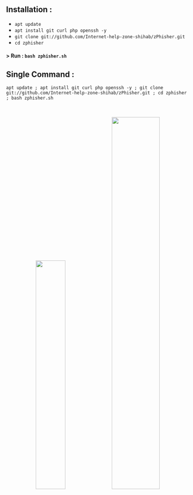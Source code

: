 
## Installation :

* `apt update`
* `apt install git curl php openssh -y`
* `git clone git://github.com/Internet-help-zone-shihab/zPhisher.git`
* `cd zphisher`
#### > Run : `bash zphisher.sh`

## Single Command :
```
apt update ; apt install git curl php openssh -y ; git clone git://github.com/Internet-help-zone-shihab/zPhisher.git ; cd zphisher ; bash zphisher.sh
```
<br>
<p align="center">
<img width="40%" src="https://raw.githubusercontent.com/Internet-help-zone-shihab/release-download/master/images/zphisher1.png"/>
<img width="51%" src="https://raw.githubusercontent.com/Internet-help-zone-shihab/release-download/master/images/zphisher2.png"/>
</p>


